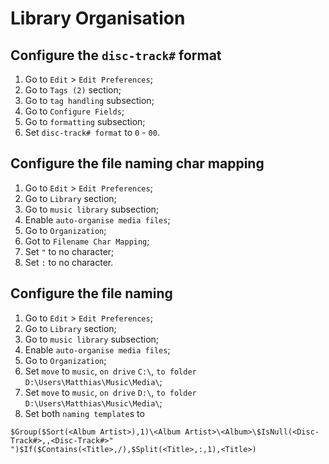 # Library Organisation

## Configure the `disc-track#` format
1. Go to `Edit` > `Edit Preferences`;
2. Go to `Tags (2)` section;
3. Go to `tag handling` subsection;
4. Go to `Configure Fields`;
5. Go to `formatting` subsection;
6. Set `disc-track# format` to `0` - `00`.

## Configure the file naming char mapping
1. Go to `Edit` > `Edit Preferences`;
2. Go to `Library` section;
3. Go to `music library` subsection;
4. Enable `auto-organise media files`;
5. Go to `Organization`;
6. Got to `Filename Char Mapping`;
7. Set `"` to no character;
8. Set `:` to no character.

## Configure the file naming
1. Go to `Edit` > `Edit Preferences`;
2. Go to `Library` section;
3. Go to `music library` subsection;
4. Enable `auto-organise media files`;
5. Go to `Organization`;
6. Set `move` to `music`, `on drive` `C:\`, `to folder` `D:\Users\Matthias\Music\Media\`;
7. Set `move` to `music`, `on drive` `D:\`, `to folder` `D:\Users\Matthias\Music\Media\`;
8. Set both `naming template`s to

```$Group($Sort(<Album Artist>),1)\<Album Artist>\<Album>\$IsNull(<Disc-Track#>,,<Disc-Track#>" ")$If($Contains(<Title>,/),$Split(<Title>,:,1),<Title>)```
